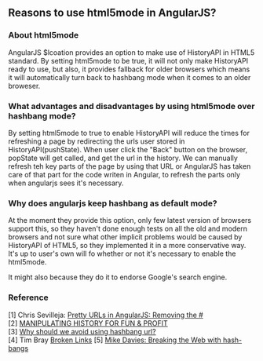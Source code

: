 ## Reasons to use html5mode in AngularJS?

### About html5mode
AngularJS $lcoation provides an option to make use of HistoryAPI in HTML5 standard. By setting html5mode to be true, it will not only make HistoryAPI ready to use, but also, it provides fallback for older browsers which means it will automatically turn back to hashbang mode when it comes to an older broweser.

### What advantages and disadvantages by using html5mode over hashbang mode?
By setting html5mode to true to enable HistoryAPI will reduce the times for refreshing a page by redirecting the urls user stored in HistoryAPI(pushState). When user click the "Back" button on the browser, popState will get called, and get the url in the history. We can manually refresh teh key parts of the page by using that URL or AngularJS has taken care of that part for the code writen in Angular, to refresh the parts only when angularjs sees it's  necessary.

### Why does angularjs keep hashbang as default mode?
At the moment they provide this option, only few latest version of browsers support this, so they haven't done enough tests on all the old and modern browsers and not sure what other implicit problems would be caused by HistoryAPI of HTML5, so they implemented it in a more conservative way. It's up to user's own will fo whether or not it's necessary to enable the html5mode.

It might also because they do it to endorse Google's search engine.


### Reference
[1] Chris Sevilleja: [Pretty URLs in AngularJS: Removing the #](https://scotch.io/tutorials/pretty-urls-in-angularjs-removing-the-hashtag)  
[2] [MANIPULATING HISTORY FOR FUN & PROFIT](http://diveintohtml5.info/history.html)  
[3] [Why should we avoid using hashbang url?](https://www.quora.com/Are-hashbang-URLs-a-recommended-practice)  
[4] Tim Bray [Broken Links](http://www.tbray.org/ongoing/When/201x/2011/02/09/Hash-Blecch)
[5] [Mike Davies: Breaking the Web with hash-bangs](http://isolani.co.uk/blog/javascript/BreakingTheWebWithHashBangs)
